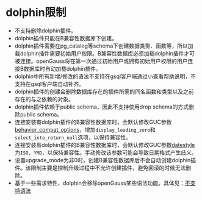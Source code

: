 # dolphin限制

-   不支持删除dolphin插件。
-   dolphin插件只能在B兼容性数据库下创建。
-   dolphin插件需要在pg_catalog等schema下创建数据类型、函数等，所以加载dolphin插件需要初始用户权限。B兼容性数据库必须加载dolphin插件才可被连接。openGauss将在第一次通过初始用户或拥有初始用户权限的用户连接B数据库时自动加载dolphin插件。
-   dolphin中所有新增/修改的语法不支持在gsql客户端通过```\h```查看帮助说明，不支持在gsql客户端自动补齐。
-   dolphin插件的创建会删除数据库存在的插件所需的同名函数和类型以及之前存在的与之依赖的对象。
-   dolphin插件依赖于public schema，因此不支持使用drop schema的方式删除public schema。
-   连接安装有dolphin插件的B兼容性数据库时，会默认修改GUC参数[behavior_compat_options](../DatabaseReference/平台和客户端兼容性.md#zh-cn_topic_0283137574_zh-cn_topic_0237124754_section1980124735516)，增加```display_leading_zero```和```select_into_return_null```选项，以保持兼容性。
-   连接安装有dolphin插件的B兼容性数据库时，会默认修改GUC参数[datestyle](../DatabaseReference/区域和格式化.md#zh-cn_topic_0283136798_zh-cn_topic_0237124733_zh-cn_topic_0059778109_s6464b29eb2274134845cea28f39d915e)为```ISO, YMD```，以保持兼容性。手动修改该参数可能会导致日期格式产生歧义。
-   设置upgrade_mode为非0时，创建B兼容性数据库后不会自动创建dolphin插件。该限制主要是控制升级过程中不允许创建插件，避免回滚的时候无法删除。
-   基于一些需求特性，dolphin会移除openGauss某些语法功能。具体见：[不支持语法](dolphin-不支持语法.md)
